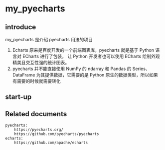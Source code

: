 # my_pyecharts

## introduce

my_pyecharts 是介绍 pyecharts 用法的项目

1. Echarts 原来是百度开发的一个前端图表库，pyecharts 就是基于 Python 语言对 ECharts 进行了包装，
   让 Python 开发者也可以使用 ECharts 绘制外观精美且交互性强的统计图表。
2. pyecharts 并不能直接使用 NumPy 的 ndarray 和 Pandas 的 Series、DataFrame 为其提供数据，它需要的是 Python 原生的数据类型，所以如果有需要的时候就需要转化

## start-up

## Related documents

    pyecharts:
        https://pyecharts.org/
        https://github.com/pyecharts/pyecharts
    echarts:
        https://github.com/apache/echarts
